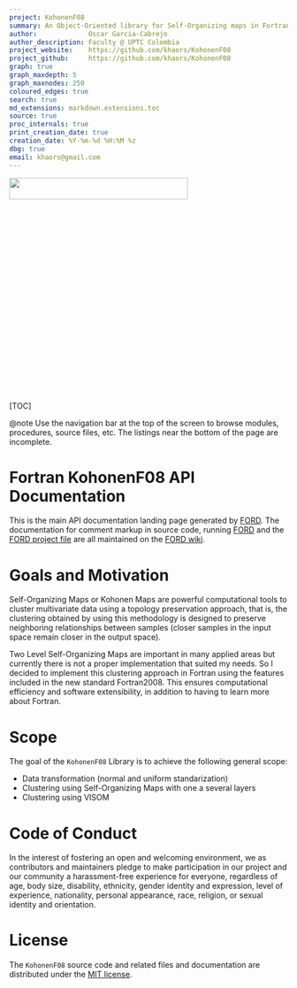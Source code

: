 ```yaml
---
project: KohonenF08
summary: An Object-Oriented library for Self-Organizing maps in Fortran2008. This library provides the classes and associated methods for most of the operations required in the definition of procedures for the definition, training and use of SOM.
author:             Oscar Garcia-Cabrejo
author_description: Faculty @ UPTC Colombia
project_website:    https://github.com/khaors/KohonenF08
project_github:     https://github.com/khaors/KohonenF08
graph: true
graph_maxdepth: 5
graph_maxnodes: 250
coloured_edges: true
search: true
md_extensions: markdown.extensions.toc
source: true
proc_internals: true
print_creation_date: true
creation_date: %Y-%m-%d %H:%M %z
dbg: true
email: khaors@gmail.com
---
```

<img src="../media/logo.svg" width=80% height=10%>

[TOC]

@note
Use the navigation bar at the top of the screen to browse modules, procedures, source files, etc.
The listings near the bottom of the page are incomplete.


Fortran KohonenF08 API Documentation
================================

This is the main API documentation landing page generated by [FORD].
The documentation for comment markup in source code, running [FORD] and the [FORD project file] are all maintained on the [FORD wiki].

[FORD]: https://github.com/Fortran-FOSS-Programmers/ford#readme
[FORD wiki]: https://github.com/Fortran-FOSS-Programmers/ford/wiki
[FORD project file]: https://github.com/fortran-lang/stdlib/blob/HEAD/API-doc-FORD-file.md


Goals and Motivation
====================

Self-Organizing Maps or Kohonen Maps are powerful computational tools to cluster multivariate data using a topology preservation approach, that is, the clustering obtained by using this methodology is designed to preserve neighboring relationships between samples (closer samples in the input space remain closer in the output space).

Two Level Self-Organizing Maps are important in many applied areas but currently there is not a proper implementation that suited my needs. So I decided to implement this clustering approach in Fortran using the features included in the new standard Fortran2008. This ensures computational efficiency and software extensibility, in addition to having to learn more about Fortran.

Scope
=====

The goal of the `KohonenF08` Library is to achieve the following general scope:

* Data transformation (normal and uniform standarization)
* Clustering using Self-Organizing Maps with one a several layers
* Clustering using VISOM

Code of Conduct
===============

In the interest of fostering an open and welcoming environment, we as contributors and maintainers pledge to make participation in our project and our community a harassment-free experience for everyone, regardless of age, body size, disability, ethnicity, gender identity and expression, level of experience, nationality, personal appearance, race, religion, or sexual identity and orientation.

License
=======

The `KohonenF08` source code and related files and documentation are distributed under the [MIT license](page/License.html).





